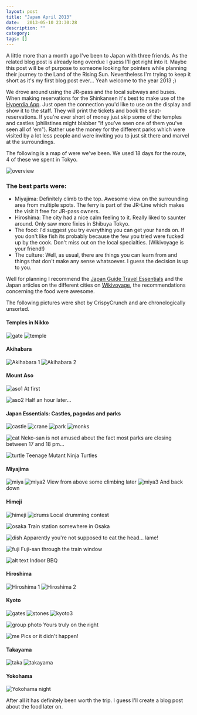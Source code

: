 ```yaml
---
layout: post
title: "Japan April 2013"
date:   2013-05-10 23:30:28
description: ""
category:
tags: []
---
```


A little more than a month ago I've been to Japan with three friends. As the related blog post is already long overdue I guess I'll get right into it. Maybe this post will be of purpose to someone looking for pointers while planning their journey to the Land of the Rising Sun. Nevertheless I'm trying to keep it short as it's my first blog post ever... Yeah welcome to the year 2013   ;)

We drove around using the JR-pass and the local subways and buses. When making reservations for the Shinkansen it's best to make use of the [Hyperdia App](http://www.hyperdia.com/). Just open the connection you'd like to use on the display and show it to the staff. They will print the tickets and book the seat-reservations. If you're ever short of money just skip some of the temples and castles (philistines might blabber "if you've seen one of them you've seen all of 'em"). Rather use the money for the different parks which were visited by a lot less people and were inviting you to just sit there and marvel at the surroundings.

The following is a map of were we've been. We used 18 days for the route, 4 of these we spent in Tokyo.

![overview](https://dl.dropboxusercontent.com/u/7566086/japan_blog/overview.jpg)

### The best parts were:

* Miyajima: Definitely climb to the top. Awesome view on the surrounding area from multiple spots. The ferry is part of the JR-Line which makes the visit it free for JR-pass owners.
* Hiroshima: The city had a nice calm feeling to it. Really liked to saunter around. Only saw more fixies in Shibuya Tokyo.
* The food: I'd suggest you try everything you can get your hands on. If you don't like fish its probably because the few you tried were fucked up by the cook. Don't miss out on the local specialties. (Wikivoyage is your friend!)
* The culture: Well, as usual, there are things you can learn from and things that don't make any sense whatsoever. I guess the decision is up to you.

Well for planning I recommend the [Japan Guide Travel Essentials](http://www.japan-guide.com/e/e623b.html) and the Japan articles on the different cities on [Wikivoyage](http://en.wikivoyage.org), the recommendations concerning the food were awesome.

The following pictures were shot by CrispyCrunch and are chronologically unsorted.

#### Temples in Nikko
![gate](https://dl.dropboxusercontent.com/u/7566086/japan_blog/nikk1.jpg)
![temple](https://dl.dropboxusercontent.com/u/7566086/japan_blog/nikko2.jpg)

#### Akihabara

![Akihabara 1](https://dl.dropboxusercontent.com/u/7566086/japan_blog/aki1.jpg)
![Akihabara 2](https://dl.dropboxusercontent.com/u/7566086/japan_blog/aki2.jpg)

#### Mount Aso
![aso1](https://dl.dropboxusercontent.com/u/7566086/japan_blog/aso1.jpg)
At first

![aso2](https://dl.dropboxusercontent.com/u/7566086/japan_blog/aso2.jpg)
Half an hour later...

#### Japan Essentials: Castles, pagodas and parks
![castle](https://dl.dropboxusercontent.com/u/7566086/japan_blog/castle.jpg)
![crane](https://dl.dropboxusercontent.com/u/7566086/japan_blog/storch.jpg)
![park](https://dl.dropboxusercontent.com/u/7566086/japan_blog/park.jpg)
![monks](https://dl.dropboxusercontent.com/u/7566086/japan_blog/priests.jpg)

![cat](https://dl.dropboxusercontent.com/u/7566086/japan_blog/cat.jpg)
Neko-san is not amused about the fact most parks are closing between 17 and 18 pm...

![turtle](https://dl.dropboxusercontent.com/u/7566086/japan_blog/turtles.jpg)
Teenage Mutant Ninja Turtles

#### Miyajima
![miya](https://dl.dropboxusercontent.com/u/7566086/japan_blog/tori1.jpg)
![miya2](https://dl.dropboxusercontent.com/u/7566086/japan_blog/tori2.jpg)
View from above some climbing later
![miya3](https://dl.dropboxusercontent.com/u/7566086/japan_blog/tori3.jpg)
And back down

#### Himeji
![himeji](https://dl.dropboxusercontent.com/u/7566086/japan_blog/hime1.jpg)
![drums](https://dl.dropboxusercontent.com/u/7566086/japan_blog/drums.jpg)
Local drumming contest

![osaka](https://dl.dropboxusercontent.com/u/7566086/japan_blog/osaka.jpg)
Train station somewhere in Osaka

![dish](https://dl.dropboxusercontent.com/u/7566086/japan_blog/fish.jpg)
Apparently you're not supposed to eat the head... lame!

![fuji](https://dl.dropboxusercontent.com/u/7566086/japan_blog/fuji.jpg)
Fuji-san through the train window

![alt text](https://dl.dropboxusercontent.com/u/7566086/japan_blog/indoor_bbq.jpg)
Indoor BBQ

#### Hiroshima
![Hiroshima 1](https://dl.dropboxusercontent.com/u/7566086/japan_blog/hiroshima1.jpg)
![Hiroshima 2](https://dl.dropboxusercontent.com/u/7566086/japan_blog/hiroshima2.jpg)

#### Kyoto
![gates](https://dl.dropboxusercontent.com/u/7566086/japan_blog/kyoto_gates.jpg)
![stones](https://dl.dropboxusercontent.com/u/7566086/japan_blog/stone_garden.jpg)
![kyoto3](https://dl.dropboxusercontent.com/u/7566086/japan_blog/kyoto3.jpg)

![group photo](https://dl.dropboxusercontent.com/u/7566086/japan_blog/us.jpg)
Yours truly on the right

![me](https://dl.dropboxusercontent.com/u/7566086/japan_blog/yt.jpg)
Pics or it didn't happen!

#### Takayama
![taka](https://dl.dropboxusercontent.com/u/7566086/japan_blog/taka.jpg)
![takayama](https://dl.dropboxusercontent.com/u/7566086/japan_blog/takayama1.jpg)

#### Yokohama
![Yokohama night](https://dl.dropboxusercontent.com/u/7566086/japan_blog/yoko.jpg)

After all it has definitely been worth the trip. I guess I'll create a blog post about the food later on.
